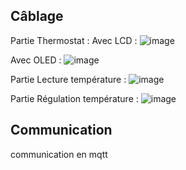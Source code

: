 ## Câblage

Partie Thermostat :
Avec LCD :
![image](https://github.com/LouisGresta/thermos/assets/113783830/d8b0b167-589e-4ac5-8da1-54bae52cfb5a)

Avec OLED :
![image](https://github.com/LouisGresta/thermos/assets/113783830/01af3eba-2ad6-4e8f-9f5c-ff53035f2a34)


Partie Lecture température :
![image](https://github.com/LouisGresta/thermos/assets/113783830/cbbdd3d4-5267-4128-a73a-45564e6dc567)

Partie Régulation température :
![image](https://github.com/LouisGresta/thermos/assets/113783830/00f309e6-c290-4723-bbaf-1733488a4bcd)


## Communication

communication en mqtt
